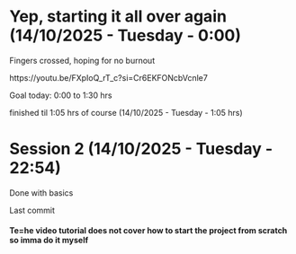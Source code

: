 <h1>Yep, starting it all over again (14/10/2025 - Tuesday - 0:00)</h1>

<p>Fingers crossed, hoping for no burnout </p>

<p>https://youtu.be/FXpIoQ_rT_c?si=Cr6EKFONcbVcnle7</p>

<p>Goal today: 0:00 to 1:30 hrs</p>

<p>finished til 1:05 hrs of course (14/10/2025 - Tuesday - 1:05 hrs)</p>

<h1>Session 2 (14/10/2025 - Tuesday - 22:54)</h1>

<p>Done with basics</p>
<p>Last commit</p>
<h4>Te=he video tutorial does not cover how to start the project from scratch so imma do it myself </h4>
